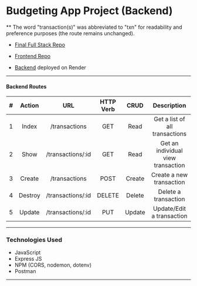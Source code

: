 # Budgeting App Project (Backend)

** The word "transaction(s)" was abbreviated to "txn" for readability and preference purposes (the route remains unchanged).

- [Final Full Stack Repo](https://github.com/pjungjs/budgeting-app-project)

- [Frontend Repo](https://github.com/pjungjs/budgeting-app-frontend)

- [Backend](https://budgeting-app-backend-a9ie.onrender.com) deployed on Render

---

#### Backend Routes

|  #  | Action  |        URL        | HTTP Verb |    CRUD    |                  Description                   |
| :-: | :-----: | :---------------: | :-------: | :--------: | :--------------------------------------------: |
|  1  |  Index  |   /transactions   |    GET    |    Read    |         Get a list of all transactions         |
|  2  |  Show   | /transactions/:id |    GET    |    Read    |       Get an individual view transaction       |
|  3  | Create  |   /transactions   |   POST    |   Create   |            Create a new transaction            |
|  4  | Destroy | /transactions/:id |  DELETE   |   Delete   |              Delete a transaction              |
|  5  | Update  | /transactions/:id |    PUT    |   Update   |           Update/Edit a transaction            |

---

### Technologies Used

* JavaScript
* Express JS
* NPM (CORS, nodemon, dotenv)
* Postman

---
